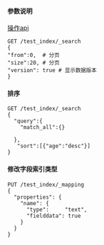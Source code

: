 #### 参数说明

[操作api](https://www.cainiaojc.com/elasticsearch/elasticsearch-populate.html)

```kibana
GET /test_index/_search
{
"from":0,  # 分页
"size":20, # 分页
"version": true # 显示数据版本
}
```

#### 排序
```
GET /test_index/_search
{
  "query":{
    "match_all":{}

  },
   "sort":[{"age":"desc"}]
}
```

#### 修改字段索引类型
```
PUT /test_index/_mapping
{
  "properties": {
    "name": { 
      "type":     "text",
      "fielddata": true
    }
  }
}
```


